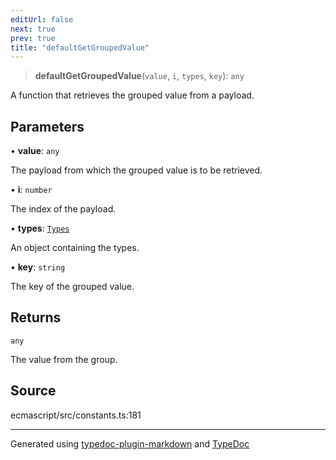 ```yaml
---
editUrl: false
next: true
prev: true
title: "defaultGetGroupedValue"
---
```


> **defaultGetGroupedValue**(`value`, `i`, `types`, `key`): `any`

A function that retrieves the grouped value from a payload.

## Parameters

• **value**: `any`

The payload from which the grouped value is to be retrieved.

• **i**: `number`

The index of the payload.

• **types**: [`Types`](/api/interfaces/types/)

An object containing the types.

• **key**: `string`

The key of the grouped value.

## Returns

`any`

The value from the group.

## Source

ecmascript/src/constants.ts:181

***

Generated using [typedoc-plugin-markdown](https://www.npmjs.com/package/typedoc-plugin-markdown) and [TypeDoc](https://typedoc.org/)
